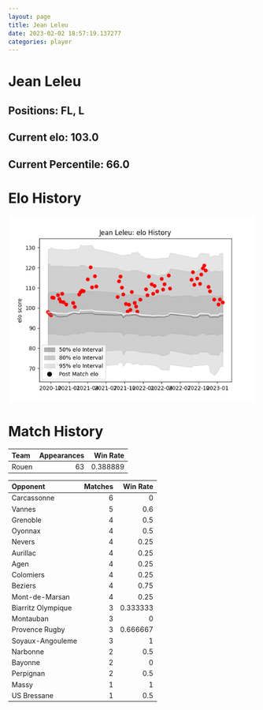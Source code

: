 ```yaml
---  
layout: page  
title: Jean Leleu  
date: 2023-02-02 18:57:19.137277  
categories: player  
---
```

# Jean Leleu

## Positions: FL, L

## Current elo: 103.0

## Current Percentile: 66.0

# Elo History


![elo history](history_JeanLeleu.png)
# Match History


| Team   |   Appearances |   Win Rate |
|:-------|--------------:|-----------:|
| Rouen  |            63 |   0.388889 |

| Opponent           |   Matches |   Win Rate |
|:-------------------|----------:|-----------:|
| Carcassonne        |         6 |   0        |
| Vannes             |         5 |   0.6      |
| Grenoble           |         4 |   0.5      |
| Oyonnax            |         4 |   0.5      |
| Nevers             |         4 |   0.25     |
| Aurillac           |         4 |   0.25     |
| Agen               |         4 |   0.25     |
| Colomiers          |         4 |   0.25     |
| Beziers            |         4 |   0.75     |
| Mont-de-Marsan     |         4 |   0.25     |
| Biarritz Olympique |         3 |   0.333333 |
| Montauban          |         3 |   0        |
| Provence Rugby     |         3 |   0.666667 |
| Soyaux-Angouleme   |         3 |   1        |
| Narbonne           |         2 |   0.5      |
| Bayonne            |         2 |   0        |
| Perpignan          |         2 |   0.5      |
| Massy              |         1 |   1        |
| US Bressane        |         1 |   0.5      |